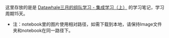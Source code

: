 这里存放的是是 [Datawhale三月的组队学习 - 集成学习（上）](https://github.com/datawhalechina/team-learning-data-mining/tree/master/EnsembleLearning) 的学习笔记，学习周期15天。
- 注：notebook里的图片使用相对路径，如需下载到本地，请保持Image文件夹和notebook在同一路径下。
